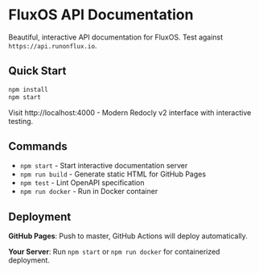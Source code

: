 # FluxOS API Documentation

Beautiful, interactive API documentation for FluxOS. Test against `https://api.runonflux.io`.

## Quick Start

```bash
npm install
npm start
```

Visit http://localhost:4000 - Modern Redocly v2 interface with interactive testing.

## Commands

- `npm start` - Start interactive documentation server
- `npm run build` - Generate static HTML for GitHub Pages  
- `npm test` - Lint OpenAPI specification
- `npm run docker` - Run in Docker container

## Deployment

**GitHub Pages**: Push to master, GitHub Actions will deploy automatically.

**Your Server**: Run `npm start` or `npm run docker` for containerized deployment.